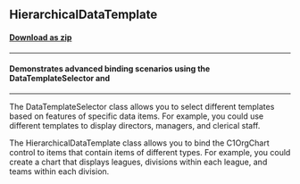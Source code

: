 ## HierarchicalDataTemplate
#### [Download as zip](https://downgit.github.io/#/home?url=https://github.com/GrapeCity/ComponentOne-WPF-Samples/tree/master/\NET_4.5.2\C1.WPF.OrgChart\CS\HierarchicalDataTemplate\HierarchicalDataTemplate)
____
#### Demonstrates advanced binding scenarios using the DataTemplateSelector and
____

The DataTemplateSelector class allows you to select different templates based on features 
of specific data items. For example, you could use different templates to display directors, 
managers, and clerical staff.

The HierarchicalDataTemplate class allows you to bind the C1OrgChart control to items that 
contain items of different types. For example, you could create a chart that displays 
leagues, divisions within each league, and teams within each division.
